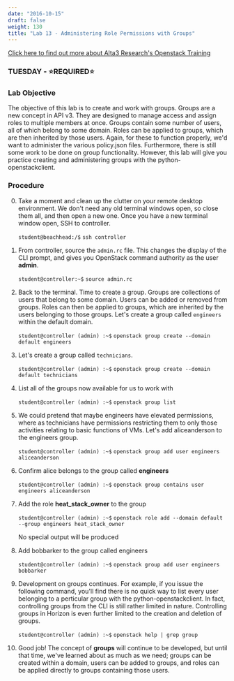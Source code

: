 ```yaml
---
date: "2016-10-15"
draft: false
weight: 130
title: "Lab 13 - Administering Role Permissions with Groups"
---
```

[Click here to find out more about Alta3 Research's Openstack Training](https://alta3.com/courses/openstack)

### TUESDAY - &#x2B50;REQUIRED&#x2B50;

### Lab Objective

The objective of this lab is to create and work with groups. Groups are a new concept in API v3. They are designed to manage access and assign roles to multiple members at once. Groups contain some number of users, all of which belong to some domain. Roles can be applied to groups, which are then inherited by those users. Again, for these to function properly, we'd want to administer the various policy.json files. Furthermore, there is still some work to be done on group functionality. However, this lab will give you practice creating and administering groups with the python-openstackclient.

### Procedure

0. Take a moment and clean up the clutter on your remote desktop environment. We don't need any old terminal windows open, so close them all, and then open a new one. Once you have a new terminal window open, SSH to controller. 

    `student@beachhead:/$` `ssh controller`

0. From controller, source the `admin.rc` file. This changes the display of the CLI prompt, and gives you OpenStack command authority as the user **admin**.

    `student@controller:~$` `source admin.rc`

0. Back to the terminal. Time to create a group. Groups are collections of users that belong to some domain. Users can be added or removed from groups. Roles can then be applied to groups, which are inherited by the users belonging to those groups. Let's create a group called `engineers` within the default domain.

    `student@controller (admin) :~$` `openstack group create --domain default engineers`
    
0. Let's create a group called `technicians`.

    `student@controller (admin) :~$` `openstack group create --domain default technicians`

0. List all of the groups now available for us to work with

    `student@controller (admin) :~$` `openstack group list`
       
0. We could pretend that maybe engineers have elevated permissions, where as technicians have permissions restricting them to only those activities relating to basic functions of VMs. Let's add aliceanderson to the engineers group.

    `student@controller (admin) :~$` `openstack group add user engineers aliceanderson`

0. Confirm alice belongs to the group called **engineers**

    `student@controller (admin) :~$` `openstack group contains user engineers aliceanderson`
    
0. Add the role **heat_stack_owner** to the group

    `student@controller (admin) :~$` `openstack role add --domain default --group engineers heat_stack_owner`
    
    >
    No special output will be produced

0. Add bobbarker to the group called engineers

    `student@controller (admin) :~$` `openstack group add user engineers bobbarker`

0. Development on groups continues. For example, if you issue the following command, you'll find there is no quick way to list every user belonging to a perticular group with the python-openstackclient. In fact, controlling groups from the CLI is still rather limited in nature. Controlling groups in Horizon is even further limited to the creation and deletion of groups.

    `student@controller (admin) :~$` `openstack help | grep group`

0. Good job! The concept of **groups** will continue to be developed, but until that time, we've learned about as much as we need; groups can be created within a domain, users can be added to groups, and roles can be applied directly to groups containing those users.
